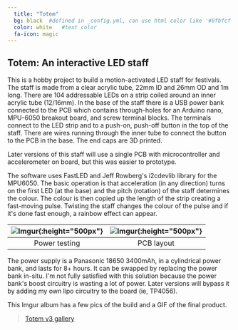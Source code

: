 ```yaml
---
  title: "Totem"
  bg: black  #defined in _config.yml, can use html color like '#0fbfcf'
  color: white   #text color
  fa-icon: magic
---
```


## Totem: An interactive LED staff

This is a hobby project to build a motion-activated LED staff for festivals. The staff is made from a clear acrylic tube, 22mm ID and 26mm OD and 1m long. There are 104 addressable LEDs on a strip coiled around an inner acrylic tube (12/16mm). In the base of the staff there is a USB power bank connected to the PCB which contains through-holes for an Arduino nano, MPU-6050 breakout board, and screw terminal blocks. The terminals connect to the LED strip and to a push-on, push-off button in the top of the staff. There are wires running through the inner tube to connect the button to the PCB in the base. The end caps are 3D printed.

Later versions of this staff will use a single PCB with microcontroller and accelerometer on board, but this was easier to prototype. 

The software uses FastLED and Jeff Rowberg's i2cdevlib library for the MPU6050. The basic operation is that acceleration (in any direction) turns on the first LED (at the base) and the pitch (rotation) of the staff determines the colour. The colour is then copied up the length of the strip creating a fast-moving pulse. Twisting the staff changes the colour of the pulse and if it's done fast enough, a rainbow effect can appear.

|![Imgur](https://i.imgur.com/V66UiSx.jpg){:height="500px"} |![Imgur](https://i.imgur.com/OmjEIyk.jpg){:height="500px"}|
|:---:|:---:|
| Power testing | PCB layout | 

The power supply is a Panasonic 18650 3400mAh, in a cylindrical power bank, and lasts for 8+ hours. It can be swapped by replacing the power bank in-situ. I'm not fully satisfied with this solution because the power bank's boost circuitry is wasting a lot of power. Later versions will bypass it by adding my own lipo circuitry to the board (ie, TP4056).

This Imgur album has a few pics of the build and a GIF of the final product.
<blockquote class="imgur-embed-pub" lang="en" data-id="a/6R319Br" data-context="true"><a href="//imgur.com/6R319Br">Totem v3 gallery</a></blockquote><script async src="//s.imgur.com/min/embed.js" charset="utf-8"></script>
